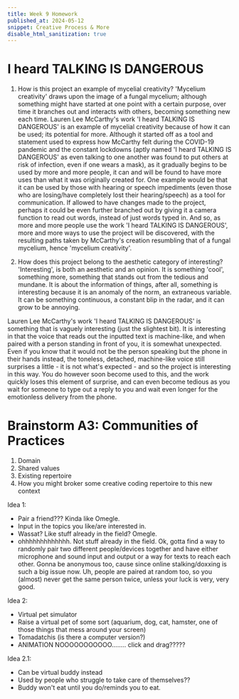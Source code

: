 ```yaml
---
title: Week 9 Homework
published_at: 2024-05-12
snippet: Creative Process & More
disable_html_sanitization: true
---
```



# I heard TALKING IS DANGEROUS
1. How is this project an example of mycelial creativity?
'Mycelium creativity' draws upon the image of a fungal mycelium; although something might have started at one point with a certain purpose, over time it branches out and interacts with others, becoming something new each time. Lauren Lee McCarthy's work 'I heard TALKING IS DANGEROUS' is an example of mycelial creativity because of how it can be used; its potential for more. Although it started off as a tool and statement used to express how McCarthy felt during the COVID-19 pandemic and the constant lockdowns (aptly named 'I heard TALKING IS DANGEROUS' as even talking to one another was found to put others at risk of infection, even if one wears a mask), as it gradually begins to be used by more and more people, it can and will be found to have more uses than what it was originally created for. One example would be that it can be used by those with hearing or speech impediments (even those who are losing/have completely lost their hearing/speech) as a tool for communication. If allowed to have changes made to the project, perhaps it could be even further branched out by giving it a camera function to read out words, instead of just words typed in. And so, as more and more people use the work 'I heard TALKING IS DANGEROUS', more and more ways to use the project will be discovered, with the resulting paths taken by McCarthy's creation resumbling that of a fungal mycelium, hence 'mycelium creativity'.

2. How does this project belong to the aesthetic category of interesting?
'Interesting', is both an aesthetic and an opinion. It is something 'cool', something more, something that stands out from the tedious and mundane. It is about the information of things, after all, something is interesting because it is an anomaly of the norm, an extraneous variable. It can be something continuous, a constant blip in the radar, and it can grow to be annoying.

Lauren Lee McCarthy's work 'I heard TALKING IS DANGEROUS' is something that is vaguely interesting (just the slightest bit). It is interesting in that the voice that reads out the inputted text is machine-like, and when paired with a person standing in front of you, it is somewhat unexpected. Even if you know that it would not be the person speaking but the phone in their hands instead, the toneless, detached, machine-like voice still surprises a little - it is not what's expected - and so the project is interesting in this way. You do however soon become used to this, and the work quickly loses this element of surprise, and can even become tedious as you wait for someone to type out a reply to you and wait even longer for the emotionless delivery from the phone.

# Brainstorm A3: Communities of Practices

1. Domain
2. Shared values
3. Existing repertoire
4. How you might broker some creative coding repertoire to this new context

Idea 1:
- Pair a friend??? Kinda like Omegle.
- Input in the topics you like/are interested in.
- Wassat? Like stuff already in the field? Omegle.
- ohhhhhhhhhhhhh. Not stuff already in the field. Ok, gotta find a way to randomly pair two different people/devices together and have either microphone and sound input and output or a way for texts to reach each other. Gonna be anonymous too, cause since online stalking/doxxing is such a big issue now. Uh, people are paired at random too, so you (almost) never get the same person twice, unless your luck is very, very good.

Idea 2:
- Virtual pet simulator
- Raise a virtual pet of some sort (aquarium, dog, cat, hamster, one of those things that mess around your screen)
- Tomadatchis (is there a computer version?)
- ANIMATION NOOOOOOOOOOO........ click and drag?????

Idea 2.1:
- Can be virtual buddy instead
- Used by people who struggle to take care of themselves??
- Buddy won't eat until you do/reminds you to eat.



